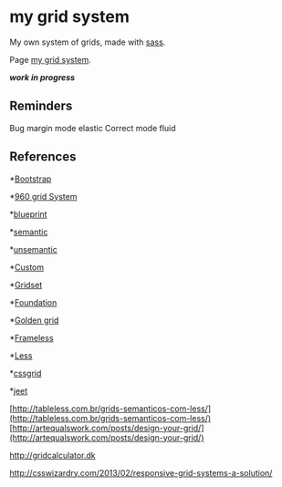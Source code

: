 # my grid system

My own system of grids, made with [sass](http://sass-lang.com/).

Page [my grid system](http://tiagoporto.github.io/my-grid-system/).

*************work in progress*************

## Reminders

Bug margin mode elastic
Correct mode fluid

## References

*[Bootstrap](http://getbootstrap.com/css/#grid)

*[960 grid System](http://960.gs/)

*[blueprint](http://www.blueprintcss.org/)

*[semantic](http://semantic.gs/)

*[unsemantic](http://unsemantic.com/)

*[Custom](http://custom.gs/)

*[Gridset](https://gridsetapp.com/)

*[Foundation](http://foundation.zurb.com/grid.html)

*[Golden grid](http://goldengridsystem.com/)

*[Frameless](http://framelessgrid.com/)

*[Less](http://lessframework.com/)

*[cssgrid](http://cssgrid.net/)

*[jeet](http://jeet.gs/)

[http://tableless.com.br/grids-semanticos-com-less/](http://tableless.com.br/grids-semanticos-com-less/)
[http://artequalswork.com/posts/design-your-grid/](http://artequalswork.com/posts/design-your-grid/)

http://gridcalculator.dk

http://csswizardry.com/2013/02/responsive-grid-systems-a-solution/

